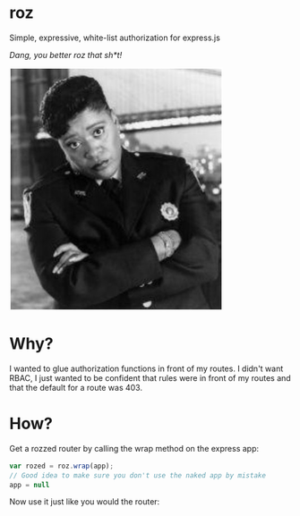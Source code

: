 roz
===
Simple, expressive, white-list authorization for express.js

<em>Dang, you better roz that sh*t!</em>

![The Roz Headshot](roz-night-court.jpg) 

Why?
====
I wanted to glue authorization functions in front of my routes.  I didn't want RBAC, I just wanted to be
confident that rules were in front of my routes and that the default for a route was 403.

How?
====
Get a rozzed router by calling the wrap method on the express app:

```js
var rozed = roz.wrap(app);
// Good idea to make sure you don't use the naked app by mistake
app = null
```

Now use it just like you would the router:
